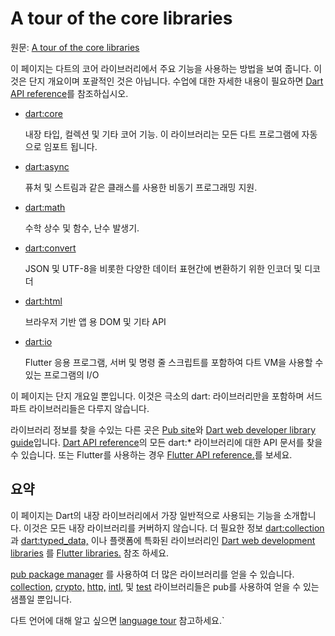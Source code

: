 # A tour of the core libraries

원문: [A tour of the core libraries](https://dart.dev/guides/libraries/library-tour)

이 페이지는 다트의 코어 라이브러리에서 주요 기능을 사용하는 방법을 보여 줍니다. 이것은 단지 개요이며 포괄적인 것은 아닙니다. 수업에 대한 자세한 내용이 필요하면 [Dart API reference](https://api.dartlang.org/stable)를 참조하십시오.

- [dart:core](./dart_core.md)

  내장 타입, 컬렉션 및 기타 코어 기능. 이 라이브러리는 모든 다트 프로그램에 자동으로 임포트 됩니다.

- [dart:async](./dart_async.md)

  퓨처 및 스트림과 같은 클래스를 사용한 비동기 프로그래밍 지원.

- [dart:math](./dart_math.md)

  수학 상수 및 함수, 난수 발생기.

- [dart:convert](./dart_convert.md)

  JSON 및 UTF-8을 비롯한 다양한 데이터 표현간에 변환하기 위한 인코더 및 디코더

- [dart:html](./dart_html.md)

  브라우저 기반 앱 용 DOM 및 기타 API

- [dart:io](./dart_io.md)

  Flutter 응용 프로그램, 서버 및 명령 줄 스크립트를 포함하여 다트 VM을 사용할 수 있는 프로그램의 I/O

이 페이지는 단지 개요일 뿐입니다. 이것은 극소의 dart: 라이브러리만을 포함하며 서드파트 라이브러리들은 다루지 않습니다.

라이브러리 정보를 찾을 수있는 다른 곳은 [Pub site](https://pub.dev)와 [Dart web developer library guide](https://dart.dev/web/libraries)입니다. [Dart API reference](https://api.dartlang.org/stable)의 모든 dart:* 라이브러리에 대한 API 문서를 찾을 수 있습니다. 또는 Flutter를 사용하는 경우 [Flutter API reference.](https://api.flutter.dev)를 보세요.

## 요약

이 페이지는 Dart의 내장 라이브러리에서 가장 일반적으로 사용되는 기능을 소개합니다. 이것은 모든 내장 라이브러리를 커버하지 않습니다. 더 필요한 정보 [dart:collection](https://api.dartlang.org/stable/dart-collection/dart-collection-library.html) 과 [dart:typed_data,](https://api.dartlang.org/stable/dart-typed_data/dart-typed_data-library.html) 이나 플랫폼에 특화된 라이브러리인 [Dart web development libraries](https://dart.dev/web/libraries) 를 [Flutter libraries.](https://api.flutter.dev) 참조 하세요.

[pub package manager](https://dart.dev/guides/packages) 를 사용하여 더 많은 라이브러리를 얻을 수 있습니다. [collection,](https://pub.dev/packages/collection) [crypto,](https://pub.dev/packages/crypto) [http,](https://pub.dev/packages/http) [intl,](https://pub.dev/packages/intl) 및 [test](https://pub.dev/packages/test) 라이브러리들은 pub를 사용하여 얻을 수 있는 샘플일 뿐입니다.

다트 언어에 대해 알고 싶으면 [language tour](../language_tour/index.md) 참고하세요.`